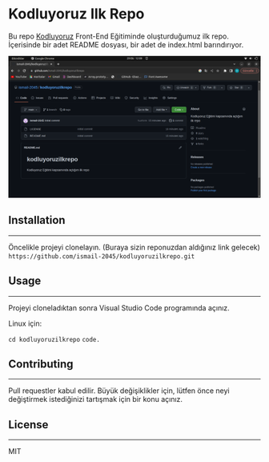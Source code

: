 # Kodluyoruz Ilk Repo
Bu repo [Kodluyoruz](www.kodluyoruz.org/) Front-End Eğitiminde oluşturduğumuz ilk repo. İçerisinde bir adet README dosyası, bir adet de index.html barındırıyor.

![repo foto](/kodluyoruz.png)

## Installation
----------------
Öncelikle projeyi clonelayın. (Buraya sizin reponuzdan aldığınız link gelecek)
`https://github.com/ismail-2045/kodluyoruzilkrepo.git`

## Usage
------------------

Projeyi cloneladıktan sonra Visual Studio Code programında açınız.

Linux için:

```cd kodluyoruzilkrepo```
```code.```

## Contributing
------------------------
Pull requestler kabul edilir. Büyük değişiklikler için, lütfen önce neyi değiştirmek istediğinizi tartışmak için bir konu açınız.

## License
-----------------
MIT

